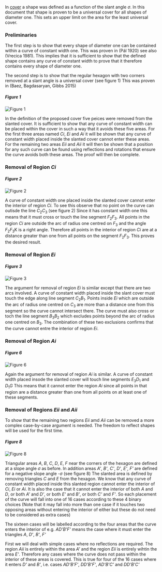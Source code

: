 In [cover](cover.md) a shape was defined as a function of the slant angle _σ_. 
In this document that shape is proven to be a universal cover for all shapes of diameter one.
This sets an upper limit on the area for the least universal cover.

### Preliminaries

The first step is to show that every shape of diameter one can be contained within a curve of constant width one.
This was proven in (Pál 1920) see also (Vrecica 1981). This implies that it is sufficient to show that the defined
shape contains any curve of constant width to prove that it therefore contains every shape of diameter one.

The second step is to show that the regular hexagon with two corners removed at a slant angle is a universal cover (see figure 1)
This was proven in (Baez, Bagdasaryan, Gibbs 2015)

##### Figure 1
![Figure 1](figures/fig1.png)

In the definition of the proposed cover five peices were removed from the slanted cover. It is sufficient to show 
that any curve of constant width can be placed within the cover in such a way that it avoids these five areas. 
For the first three areas named _Ci_, _Ei_ and _Ai_ it will be shown that any curve of constant width placed inside the 
slanted cover cannot enter these areas. For the remaining two areas _Eii_ and _Aii_ it will then be shown that a position 
for any such curve can be found using reflections and rotations that ensure the curve avoids both these areas. The proof
will then be complete.

### Removal of Region _Ci_

##### Figure 2
![Figure 2](figures/fig2.png)

A curve of constant width one placed inside the slanted cover cannot enter the interior of region _Ci_. To see this observe that no point on the curve can outisde the line _C_<sub>2</sub>_C_<sub>3</sub> (see figure 2) Since it has constant width one this means that it must cross or touch the line segment _F_<sub>2</sub>_F_<sub>3</sub>. All points in the region _Ci_ are outside the arc of radius one centred on _F_<sub>3</sub> and the angle _F_<sub>2</sub>_F_<sub>3</sub>K is a right angle. Therefore all points in the interior of region _Ci_ are at a distance greater than one from all points on the segment _F_<sub>2</sub>_F_<sub>3</sub>. This proves the desired result.

### Removal of Region _Ei_

##### Figure 3
![Figure 3](figures/fig3.png)

The argument for removal of region _Ei_ is similar except that there are two arcs involved. A curve of constant width placed inside the slant cover must touch the edge along line segment _C_<sub>2</sub>_B_<sub>1</sub>. Points inside _Ei_ which are outside the arc of radius one centred on _C_<sub>3</sub> are more than a distance one from this segment so the curve cannot intersect there. The curve must also cross or toch the line segment _B_<sub>3</sub>_B_<sub>2</sub> which excludes points beyond the arc of radius one centred on _B_<sub>3</sub>. The combination of these two exclusions confirms that the curve cannot entre the interior of region _Ei_.

### Removal of Region _Ai_

##### Figure 6
![Figure 6](figures/fig6.png)

Again the argument for removal of region _Ai_ is similar. A curve of constant width placed insode the slanted cover will touch line segments _E_<sub>3</sub>_D_<sub>1</sub> and _D_<sub>1</sub>_G_ This means that it cannot enter the region _Ai_ since all points in that region are a distance greater than one from all points on at least one of these segments.

### Removal of Regions _Eii_ and _Aii_

To show that the remaining two regions _Eii_ amd _Aii_ can be removed a more complex case-by-case argument is needed. The freedom to reflect shapes will be used for the first time.

##### Figure 8
![Figure 8](figures/fig8.png)

Triangular areas _A_, _B_, _C_, _D_, _E_, _F_ near the corners of the hexagon are defined at a slope angle _σ_ as before. In addition areas _A'_, _B'_, _C'_, _D'_, _E'_, _F'_ are defined for a negative slope angle _-σ_ (see figure 8) The slanted area is defined by removing triangles _C_ and _E_ from the hexagon. We know that any curve of constant width placed inside this slanted region cannot enter the interior of _Ci_, _Ei_ or _Ai_. It is also the case that it cannot enter the interior of both _A_ and _D_, or both _A'_ and _D'_, or both _E'_ and _B'_, or both _C'_ and _F'_. So each placement of the curve will fall into one of 16 cases according to these 4 binary choices (Note that it may fall into more than one case if it touches two opposing areas without entering the interior of either but these do not need to be considered as extra cases)

The sixteen cases will be labelled according to the four areas that the curve enters the interior of e.g. _AD'B'F'_ means the case where it must enter the triangles _A_, _D'_, _B'_, _F'_

First we will deal with simple cases where no reflections are required. The region _Aii_ is entirely within the area _A'_ and the region _Eii_ is entirely wihtin the area _E'_. Therefore any cases where the curve does not pass within the interior of these areas is covered. This is true for four of the 16 cases where it enters _D'_ and _B'_, i.e. cases _AD'B'F'_, _DD'B'F'_, _AD'B'C'_ and _DD'B'C'_ 
